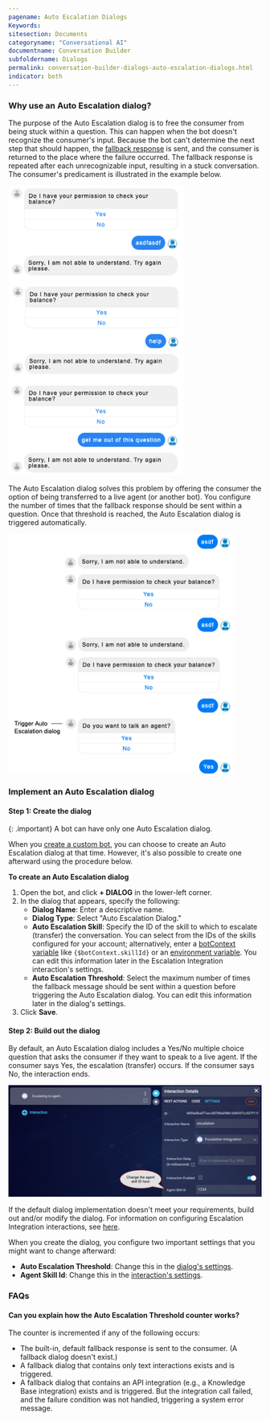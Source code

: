 ```yaml
---
pagename: Auto Escalation Dialogs
Keywords:
sitesection: Documents
categoryname: "Conversational AI"
documentname: Conversation Builder
subfoldername: Dialogs
permalink: conversation-builder-dialogs-auto-escalation-dialogs.html
indicator: both
---
```


### Why use an Auto Escalation dialog?

The purpose of the Auto Escalation dialog is to free the consumer from being stuck within a question. This can happen when the bot doesn't recognize the consumer's input. Because the bot can't determine the next step that should happen, the [fallback response]((conversation-builder-dialogs-fallback-dialogs.html)) is sent, and the consumer is returned to the place where the failure occurred. The fallback response is repeated after each unrecognizable input, resulting in a stuck conversation. The consumer's predicament is illustrated in the example below.

<img style="width:350px" src="img/ConvoBuilder/dialogs_autoEscalate1.png">

The Auto Escalation dialog solves this problem by offering the consumer the option of being transferred to a live agent (or another bot). You configure the number of times that the fallback response should be sent within a question. Once that threshold is reached, the Auto Escalation dialog is triggered automatically.

<img style="width:450px" src="img/ConvoBuilder/dialogs_autoEscalate2.png">

### Implement an Auto Escalation dialog

#### Step 1: Create the dialog

{: .important}
A bot can have only one Auto Escalation dialog.

When you [create a custom bot](conversation-builder-bots-custom-bots.html), you can choose to create an Auto Escalation dialog at that time. However, it's also possible to create one afterward using the procedure below.

**To create an Auto Escalation dialog**

1. Open the bot, and click **+ DIALOG** in the lower-left corner.
2. In the dialog that appears, specify the following:
    * **Dialog Name**: Enter a descriptive name.
    * **Dialog Type**: Select "Auto Escalation Dialog."
    * **Auto Escalation Skill**: Specify the ID of the skill to which to escalate (transfer) the conversation. You can select from the IDs of the skills configured for your account; alternatively, enter a [botContext variable](conversation-builder-variables-slots.html#variables) like `{$botContext.skillId}` or an [environment variable](conversation-builder-environment-variables.html). You can edit this information later in the Escalation Integration interaction's settings.
    * **Auto Escalation Threshold**: Select the maximum number of times the fallback message should be sent within a question before triggering the Auto Escalation dialog. You can edit this information later in the dialog's settings.
3. Click **Save**.

#### Step 2: Build out the dialog

By default, an Auto Escalation dialog includes a Yes/No multiple choice question that asks the consumer if they want to speak to a live agent. If the consumer says Yes, the escalation (transfer) occurs. If the consumer says No, the interaction ends.

<img style="width:800px" src="img/ConvoBuilder/dialogs_autoEscalate3.png">

If the default dialog implementation doesn't meet your requirements, build out and/or modify the dialog. For information on configuring Escalation Integration interactions, see [here](conversation-builder-interactions-integrations.html#escalation-integration-interactions).

When you create the dialog, you configure two important settings that you might want to change afterward:

* **Auto Escalation Threshold**: Change this in the [dialog's settings](conversation-builder-dialogs-dialog-basics.html#configure-dialog-settings).
* **Agent Skill Id**: Change this in the [interaction's settings](conversation-builder-interactions-details-settings.html#access-the-settings-tab).

### FAQs

#### Can you explain how the Auto Escalation Threshold counter works?

The counter is incremented if any of the following occurs:

* The built-in, default fallback response is sent to the consumer. (A fallback dialog doesn't exist.)
* A fallback dialog that contains only text interactions exists and is triggered.
* A fallback dialog that contains an API integration (e.g., a Knowledge Base integration) exists and is triggered. But the integration call failed, and the failure condition was not handled, triggering a system error message.
